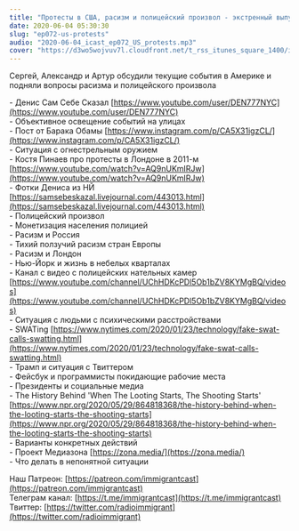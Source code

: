 ```yaml
---
title: "Протесты в США, расизм и полицейский произвол - экстренный выпуск"
date: 2020-06-04 05:30:30
slug: "ep072-us-protests"
audio: "2020-06-04_icast_ep072_US_protests.mp3"
cover: "https://d3wo5wojvuv7l.cloudfront.net/t_rss_itunes_square_1400/images.spreaker.com/original/00cc5382221ba1328bec3f7c927d2b2e.jpg"
---
```

Сергей, Александр и Артур обсудили текущие события в Америке и подняли вопросы расизма и полицейского произвола  
  
\- Денис Сам Себе Сказал [https://www.youtube.com/user/DEN777NYC](https://www.youtube.com/user/DEN777NYC)  
\- Объективное освещение событий на улицах  
\- Пост от Барака Обамы [https://www.instagram.com/p/CA5X31igzCL/](https://www.instagram.com/p/CA5X31igzCL/)  
\- Ситуация с огнестрельным оружием  
\- Костя Пинаев про протесты в Лондоне в 2011-м [https://www.youtube.com/watch?v=AQ9nUKmIRJw](https://www.youtube.com/watch?v=AQ9nUKmIRJw)  
\- Фотки Дениса из НЙ [https://samsebeskazal.livejournal.com/443013.html](https://samsebeskazal.livejournal.com/443013.html)  
\- Полицейский произвол  
\- Монетизация населения полицией  
\- Расизм и Россия  
\- Тихий ползучий расизм стран Европы  
\- Расизм и Лондон  
\- Нью-Йорк и жизнь в небелых кварталах  
\- Канал с видео с полицейских нательных камер [https://www.youtube.com/channel/UChHDKcPDl5Ob1bZV8KYMgBQ/videos](https://www.youtube.com/channel/UChHDKcPDl5Ob1bZV8KYMgBQ/videos)  
\- Ситуация с людьми с психическими расстройствами  
\- SWATing [https://www.nytimes.com/2020/01/23/technology/fake-swat-calls-swatting.html](https://www.nytimes.com/2020/01/23/technology/fake-swat-calls-swatting.html)  
\- Трамп и ситуация с Твиттером  
\- Фейсбук и программисты покидающие рабочие места  
\- Президенты и социальные медиа  
\- The History Behind 'When The Looting Starts, The Shooting Starts' [https://www.npr.org/2020/05/29/864818368/the-history-behind-when-the-looting-starts-the-shooting-starts](https://www.npr.org/2020/05/29/864818368/the-history-behind-when-the-looting-starts-the-shooting-starts)  
\- Варианты конкретных действий  
\- Проект Медиазона [https://zona.media/](https://zona.media/)  
\- Что делать в непонятной ситуации  
  
Наш Патреон: [https://patreon.com/immigrantcast](https://patreon.com/immigrantcast)  
Телеграм канал: [https://t.me/immigrantcast](https://t.me/immigrantcast)  
Твиттер: [https://twitter.com/radioimmigrant](https://twitter.com/radioimmigrant)
